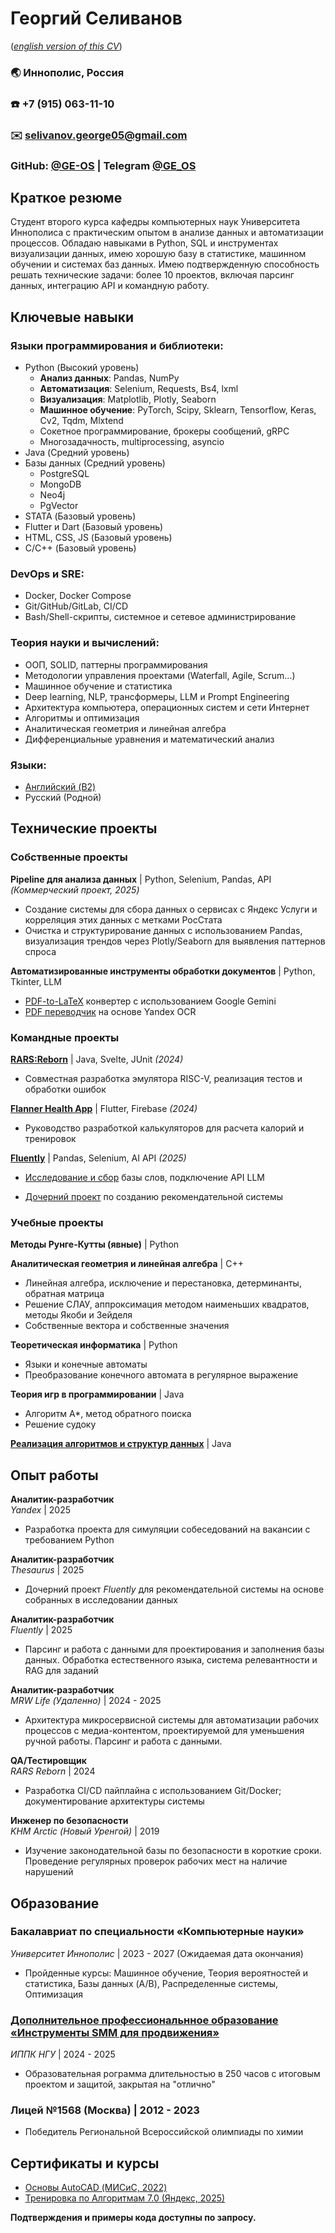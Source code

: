 # Георгий Селиванов 

([*english version of this CV*](https://github.com/Ge-os/Ge-os/tree/main/CV/en))

### 🌏 Иннополис, Россия  

### ☎️ +7 (915) 063-11-10  

### ✉️ selivanov.george05@gmail.com  

### GitHub: [@GE-OS](https://github.com/Ge-os) | Telegram [@GE_OS](https://t.me/ge_os)


## **Краткое резюме**  
Студент второго курса кафедры компьютерных наук Университета Иннополиса с практическим опытом в анализе данных и автоматизации процессов. Обладаю навыками в Python, SQL и инструментах визуализации данных, имею хорошую базу в статистике, машинном обучении и системах баз данных. Имею подтвержденную способность решать технические задачи: более 10 проектов, включая парсинг данных, интеграцию API и командную работу.

## **Ключевые навыки**  
### **Языки программирования и библиотеки:**  
- Python (Высокий уровень)
    - **Анализ данных**: Pandas, NumPy
    - **Автоматизация**: Selenium, Requests, Bs4, lxml  
    - **Визуализация**: Matplotlib, Plotly, Seaborn  
    - **Машинное обучение**: PyTorch, Scipy, Sklearn, Tensorflow, Keras, Cv2, Tqdm, Mlxtend  
    - Сокетное программирование, брокеры сообщений, gRPC  
    - Многозадачность, multiprocessing, asyncio  
- Java (Средний уровень)  
- Базы данных (Средний уровень)  
    - PostgreSQL  
    - MongoDB  
    - Neo4j  
    - PgVector  
- STATA (Базовый уровень)  
- Flutter и Dart (Базовый уровень)  
- HTML, CSS, JS (Базовый уровень)  
- C/C++ (Базовый уровень)  
### **DevOps и SRE:**  
- Docker, Docker Compose  
- Git/GitHub/GitLab, CI/CD  
- Bash/Shell-скрипты, системное и сетевое администрирование  
### **Теория науки и вычислений:**  
- ООП, SOLID, паттерны программирования
- Методологии управления проектами (Waterfall, Agile, Scrum...)
- Машинное обучение и статистика
- Deep learning, NLP, трансформеры, LLM и Prompt Engineering  
- Архитектура компьютера, операционных систем и сети Интернет
- Алгоритмы и оптимизация
- Аналитическая геометрия и линейная алгебра  
- Дифференциальные уравнения и математический анализ  
### **Языки:**  
- [Английский (B2)](https://drive.google.com/file/d/1nxW6XtaYaB9EAYx5WXHfQrjs7bJFj3_C)  
- Русский (Родной)  

## **Технические проекты**  
### **Собственные проекты**  
**Pipeline для анализа данных** | Python, Selenium, Pandas, API *(Коммерческий проект, 2025)*  
- Создание системы для сбора данных о сервисах с Яндекс Услуги и корреляция этих данных с метками РосСтата 
- Очистка и структурирование данных с использованием Pandas, визуализация трендов через Plotly/Seaborn для выявления паттернов спроса

**Автоматизированные инструменты обработки документов** | Python, Tkinter, LLM  
- [PDF-to-LaTeX](https://github.com/Ge-os/to-latex) конвертер с использованием Google Gemini
- [PDF переводчик](https://github.com/Ge-os/pdf-translator) на основе Yandex OCR  

### **Командные проекты**  
[**RARS:Reborn**](https://gitlab.pg.innopolis.university/rars-reborn/core) | Java, Svelte, JUnit *(2024)*  
- Совместная разработка эмулятора RISC-V, реализация тестов и обработки ошибок  

[**Flanner Health App**](https://github.com/Woolfer0097/Flanner) | Flutter, Firebase *(2024)*  
- Руководство разработкой калькуляторов для расчета калорий и тренировок  

[**Fluently**](https://github.com/FluentlyOrg/Fluently-fork) | Pandas, Selenium, AI API *(2025)*
- [Исследование и сбор](https://github.com/FluentlyOrg/Fluently-fork/blob/main/analysis/thesaurus/thesaurus.ipynb) базы слов, подключение API LLM
* [Дочерний проект](https://github.com/0kr0/dls-project) по созданию рекомендательной системы


### **Учебные проекты**  
**Методы Рунге-Кутты (явные)** | Python  

**Аналитическая геометрия и линейная алгебра** | C++  
- Линейная алгебра, исключение и перестановка, детерминанты, обратная матрица  
- Решение СЛАУ, аппроксимация методом наименьших квадратов, методы Якоби и Зейделя  
- Собственные вектора и собственные значения  

**Теоретическая информатика** | Python  
- Языки и конечные автоматы  
- Преобразование конечного автомата в регулярное выражение  

**Теория игр в программировании** | Java  
- Алгоритм A*, метод обратного поиска  
- Решение судоку  

[**Реализация алгоритмов и структур данных**](https://codeforces.com/group/ejNIMWx4fO/contests) | Java  

## **Опыт работы**  

**Аналитик-разработчик**  
*Yandex* | 2025
- Разработка проекта для симуляции собеседований на вакансии с требованием Python

**Аналитик-разработчик**  
*Thesaurus* | 2025
- Дочерний проект *Fluently* для рекомендательной системы на основе собранных в исследовании данных 

**Аналитик-разработчик**  
*Fluently* | 2025
- Парсинг и работа с данными для проектирования и заполнения базы данных. Обработка естественного языка, система релевантности и RAG для заданий

**Аналитик-разработчик**  
*MRW Life (Удаленно)* | 2024 - 2025
- Архитектура микросервисной системы для автоматизации рабочих процессов с медиа-контентом, проектируемой для уменьшения ручной работы. Парсинг и работа с данными.

**QA/Тестировщик**  
*RARS Reborn* | 2024
- Разработка CI/CD пайплайна с использованием Git/Docker; документирование архитектуры системы  

**Инженер по безопасности**  
*KHM Arctic (Новый Уренгой)* | 2019
- Изучение законодательной базы по безопасности в короткие сроки. Проведение регулярных проверок рабочих мест на наличие нарушений  

## **Образование**  
### **Бакалавриат по специальности «Компьютерные науки»**  
*Университет Иннополис* | 2023 - 2027 (Ожидаемая дата окончания)  
- Пройденные курсы: Машинное обучение, Теория вероятностей и статистика, Базы данных (A/B), Распределенные системы, Оптимизация  

### [**Дополнительное профессиональнное образование «Инструменты SMM для продвижения»**]()

*ИППК НГУ* | 2024 - 2025
* Образовательная рограмма длительностью в 250 часов с итоговым проектом и защитой, закрытая на "отлично"

### **Лицей №1568 (Москва)** | 2012 - 2023
- Победитель Региональной Всероссийской олимпиады по химии  

## **Сертификаты и курсы**  
- [Основы AutoCAD (МИСиС, 2022)](https://drive.google.com/file/d/12CpL0B3g_4y7FbaNlWmgH0ic7x241MrC)  
- [Тренировка по Алгоритмам 7.0 (Яндекс, 2025)](https://certify.s3.yandex.net/young-yandex/8c08e3d8-ba3c-483f-ac56-eb61618d4abb/69751ef9-4633-4173-8b09-8cc321ef79b9.pdf)

**Подтверждения и примеры кода доступны по запросу.**
